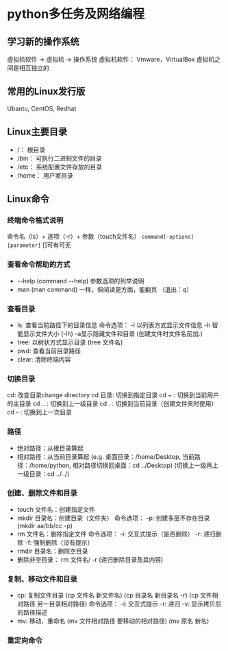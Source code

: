 # python多任务及网络编程

## 学习新的操作系统 
虚拟机软件 -> 虚拟机 -> 操作系统
虚拟机软件： Vmware，VirtualBox
虚拟机之间是相互独立的

## 常用的Linux发行版
Ubantu, CentOS, Redhat

## Linux主要目录
* /： 根目录
* /bin： 可执行二进制文件的目录
* /etc： 系统配置文件存放的目录
* /home： 用户家目录

## Linux命令
### 终端命令格式说明
命令名（ls）+ 选项（-r）+ 参数（touch文件名）
`command[-options][parameter]`  []可有可无

### 查看命令帮助的方式
* --help (command --help) 参数选项的列举说明
* man (man command) 一样，但阅读更方面，能翻页 （退出：q）

### 查看目录
* ls: 查看当前路径下的目录信息 
  命令选项：
    -l 以列表方式显示文件信息
    -h 智能显示文件大小 (-lh) 
    -a显示隐藏文件和目录 (创建文件时文件名前加.)
* tree: 以树状方式显示目录 (tree 文件名)
* pwd: 查看当前目录路径
* clear: 清除终端内容

### 切换目录
cd: 改变目录change directory
cd 目录: 切换到指定目录
cd ~ : 切换到当前用户的主目录
cd .. : 切换到上一级目录
cd . : 切换到当前目录（创建文件夹时使用）
cd - : 切换到上一次目录

### 路径
* 绝对路径：从根目录算起
* 相对路径：从当前目录算起
  (e.g. 桌面目录：/home/Desktop, 当前路径：/home/python, 相对路径切换回桌面：cd ../Desktop)
  (切换上一级再上一级目录：cd ../../)
  
### 创建、删除文件和目录
* touch 文件名：创建指定文件
* mkdir 目录名：创建目录（文件夹）
  命令选项：
    -p: 创建多层不存在目录 (mkdir aa/bb/cc -p)
* rm 文件名：删除指定文件
  命令选项：
    -i: 交互式提示（是否删除）
    -r: 递归删除
    -f: 强制删除（没有提示）
* rmdir 目录名：删除空目录
* 删除非空目录： rm 文件名/ -r (递归删除目录及其内容)

### 复制、移动文件和目录
* cp: 复制文件目录 
  (cp 文件名 新文件名) (cp 目录名 新目录名 -r) (cp 文件相对路径 另一目录相对路径)
  命令选项：
    -i: 交互式提示
    -r: 递归
    -v: 显示拷贝后的路径描述
* mv: 移动、重命名
  (mv 文件相对路径 要移动的相对路径) (mv 原名 新名)

### 重定向命令




